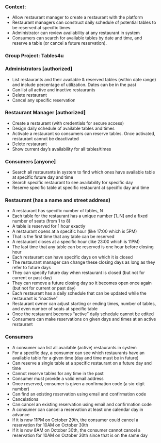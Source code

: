 ### Context:
- Allow restaurant manager to create a restaurant with the platform
- Restaurant managers can construct daily schedule of potential tables to be reserved at specific times
- Administrator can review availability at any restaurant in system
- Consumers can search for available tables by date and time, and reserve a table (or cancel a future reservation).

### Group Project: Tables4u

### Administrators [authorized]
- List restaurants and their available & reserved tables (within date range) and include percentage of utilization. Dates can be in the past
- Can list all active and inactive restaurants
- Delete restaurant
- Cancel any specific reservation

### Restaurant Manager [authorized]
- Create a restaurant (with credentials for secure access)
- Design daily schedule of available tables and times
- Activate a restaurant so consumers can reserve tables. Once activated, restaurant cannot be deactivated
- Delete restaurant
- Show current day’s availability for all tables/times

### Consumers [anyone]
- Search all restaurants in system to find which ones have available table at specific future day and time
- Search specific restaurant to see availability for specific day
- Reserve specific table at specific restaurant at specific day and time

### Restaurant (has a name and street address)
- A restaurant has specific number of tables, N
- Each table for the restaurant has a unique number [1..N] and a fixed number of seats (from 1 to 8)
- A table is reserved for 1 hour exactly
- A restaurant opens at a specific hour (like 17:00 which is 5PM)
- That is the first time that any table can be reserved
- A restaurant closes at a specific hour (like 23:00 which is 11PM)
- The last time that any table can be reserved is one hour before closing hour
- Each restaurant can have specific days on which it is closed
- The restaurant manager can change these closing days as long as they refer to future days
- They can specify future day when restaurant is closed (but not for current or past day)
- They can remove a future closing day so it becomes open once again (but not for current or past day)
- Each restaurant has a daily schedule that can be updated while the restaurant is “inactive”
- Restaurant owner can adjust starting or ending times, number of tables, and even number of seats at specific table
- Once the restaurant becomes “active” daily schedule cannot be edited
- Consumers can make reservations on given days and times at an active restaurant

### Consumers
- A consumer can list all available (active) restaurants in system
- For a specific day, a consumer can see which restaurants have an available table for a given time (day and time must be in future)
- Can reserve a single table at a specific restaurant on a future day and time
- Cannot reserve tables for any time in the past
- Consumer must provide a valid email address
- Once reserved, consumer is given a confirmation code (a six-digit number)
- Can find an existing reservation using email and confirmation code
- Cancelations
- Can cancel an existing reservation using email and confirmation code
- A consumer can cancel a reservation at least one calendar day in advance
- If it is now 11PM on October 29th, the consumer could cancel a reservation for 10AM on October 30th
- If it is now 8AM on October 30th, the consumer cannot cancel a reservation for 10AM on October 30th since that is on the same day
